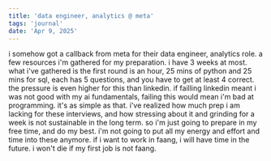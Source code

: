 ```yaml
---
title: 'data engineer, analytics @ meta'
tags: 'journal'
date: 'Apr 9, 2025'
---
```


i somehow got a callback from meta for their data engineer, analytics role. a few resources i'm gathered for my preparation. i have 3 weeks at most. what i've gathered is the first round is an hour, 25 mins of python and 25 mins for sql, each has 5 questions, and you have to get at least 4 correct. the pressure is even higher for this than linkedin. if failling linkedin meant i was not good with my ai fundamentals, failing this would mean i'm bad at programming. it's as simple as that. i've realized how much prep i am lacking for these interviews, and how stressing about it and grinding for a week is not sustainable in the long term. so i'm just going to prepare in my free time, and do my best. i'm not going to put all my energy and effort and time into these anymore. if i want to work in faang, i will have time in the future. i won't die if my first job is not faang.
